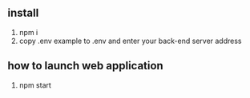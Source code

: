 ## install

1. npm i
2. copy .env example to .env and enter your back-end server address

## how to launch web application

1. npm start
